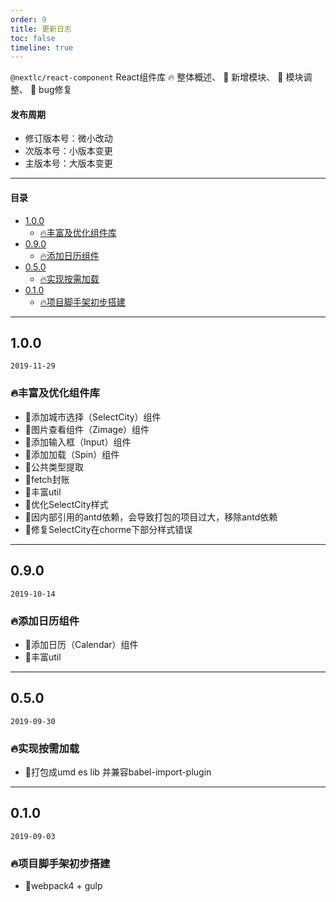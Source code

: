 ```yaml
---
order: 9
title: 更新日志
toc: false
timeline: true
---
```


`@nextlc/react-component` React组件库 🔥 整体概述、 🌟 新增模块、 💄 模块调整、 🐞 bug修复

#### 发布周期

* 修订版本号：微小改动
* 次版本号：小版本变更
* 主版本号：大版本变更

---

#### 目录
- [1.0.0](#100)
  - [🔥丰富及优化组件库](#%f0%9f%94%a5%e4%b8%b0%e5%af%8c%e5%8f%8a%e4%bc%98%e5%8c%96%e7%bb%84%e4%bb%b6%e5%ba%93)
- [0.9.0](#090)
  - [🔥添加日历组件](#%f0%9f%94%a5%e6%b7%bb%e5%8a%a0%e6%97%a5%e5%8e%86%e7%bb%84%e4%bb%b6)
- [0.5.0](#050)
  - [🔥实现按需加载](#%f0%9f%94%a5%e5%ae%9e%e7%8e%b0%e6%8c%89%e9%9c%80%e5%8a%a0%e8%bd%bd)
- [0.1.0](#010)
  - [🔥项目脚手架初步搭建](#%f0%9f%94%a5%e9%a1%b9%e7%9b%ae%e8%84%9a%e6%89%8b%e6%9e%b6%e5%88%9d%e6%ad%a5%e6%90%ad%e5%bb%ba)

---

## 1.0.0

`2019-11-29`

### 🔥丰富及优化组件库

- 🌟添加城市选择（SelectCity）组件
- 🌟图片查看组件（Zimage）组件
- 🌟添加输入框（Input）组件
- 🌟添加加载（Spin）组件
- 💄公共类型提取
- 💄fetch封账
- 💄丰富util
- 💄优化SelectCity样式
- 💄因内部引用的antd依赖，会导致打包的项目过大，移除antd依赖
- 🐞修复SelectCity在chorme下部分样式错误

---

## 0.9.0

`2019-10-14`

### 🔥添加日历组件

- 🌟添加日历（Calendar）组件
- 🌟丰富util

---

## 0.5.0

`2019-09-30`

### 🔥实现按需加载

- 🌟打包成umd es lib 并兼容babel-import-plugin

---

## 0.1.0

`2019-09-03`

### 🔥项目脚手架初步搭建

- 🌟webpack4 + gulp